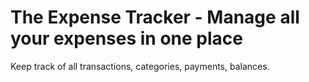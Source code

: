 # **The Expense Tracker** - Manage all your expenses in one place
Keep track of all transactions, categories, payments, balances.